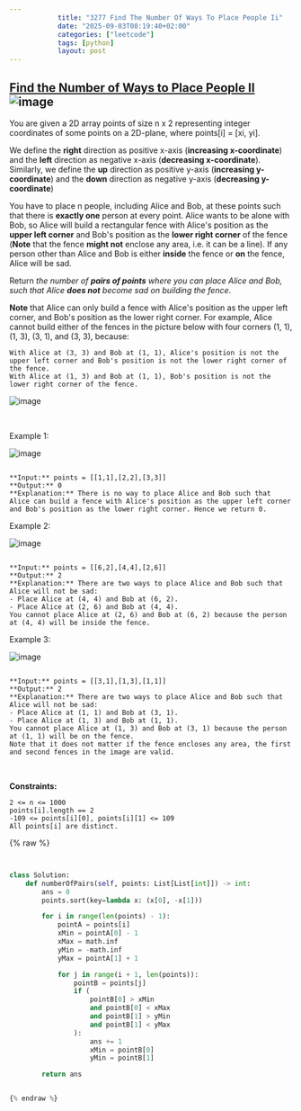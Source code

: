 ```yaml
---
            title: "3277 Find The Number Of Ways To Place People Ii"
            date: "2025-09-03T08:19:40+02:00"
            categories: ["leetcode"]
            tags: [python]
            layout: post
---
```

            
## [Find the Number of Ways to Place People II](https://leetcode.com/problems/find-the-number-of-ways-to-place-people-ii) ![image](https://img.shields.io/badge/Difficulty-Hard-red)

You are given a 2D array points of size n x 2 representing integer coordinates of some points on a 2D-plane, where points[i] = [xi, yi].

We define the **right** direction as positive x-axis (**increasing x-coordinate**) and the **left** direction as negative x-axis (**decreasing x-coordinate**). Similarly, we define the **up** direction as positive y-axis (**increasing y-coordinate**) and the **down** direction as negative y-axis (**decreasing y-coordinate**)

You have to place n people, including Alice and Bob, at these points such that there is **exactly one** person at every point. Alice wants to be alone with Bob, so Alice will build a rectangular fence with Alice's position as the **upper left corner** and Bob's position as the **lower right corner** of the fence (**Note** that the fence **might not** enclose any area, i.e. it can be a line). If any person other than Alice and Bob is either **inside** the fence or **on** the fence, Alice will be sad.

Return *the number of **pairs of points** where you can place Alice and Bob, such that Alice **does not** become sad on building the fence*.

**Note** that Alice can only build a fence with Alice's position as the upper left corner, and Bob's position as the lower right corner. For example, Alice cannot build either of the fences in the picture below with four corners (1, 1), (1, 3), (3, 1), and (3, 3), because:

	With Alice at (3, 3) and Bob at (1, 1), Alice's position is not the upper left corner and Bob's position is not the lower right corner of the fence.
	With Alice at (1, 3) and Bob at (1, 1), Bob's position is not the lower right corner of the fence.

![image](https://assets.leetcode.com/uploads/2024/01/04/example0alicebob-1.png)

 

Example 1:

![image](https://assets.leetcode.com/uploads/2024/01/04/example1alicebob.png)
```

**Input:** points = [[1,1],[2,2],[3,3]]
**Output:** 0
**Explanation:** There is no way to place Alice and Bob such that Alice can build a fence with Alice's position as the upper left corner and Bob's position as the lower right corner. Hence we return 0. 

```

Example 2:

![image](https://assets.leetcode.com/uploads/2024/02/04/example2alicebob.png)
```

**Input:** points = [[6,2],[4,4],[2,6]]
**Output:** 2
**Explanation:** There are two ways to place Alice and Bob such that Alice will not be sad:
- Place Alice at (4, 4) and Bob at (6, 2).
- Place Alice at (2, 6) and Bob at (4, 4).
You cannot place Alice at (2, 6) and Bob at (6, 2) because the person at (4, 4) will be inside the fence.

```

Example 3:

![image](https://assets.leetcode.com/uploads/2024/02/04/example4alicebob.png)
```

**Input:** points = [[3,1],[1,3],[1,1]]
**Output:** 2
**Explanation:** There are two ways to place Alice and Bob such that Alice will not be sad:
- Place Alice at (1, 1) and Bob at (3, 1).
- Place Alice at (1, 3) and Bob at (1, 1).
You cannot place Alice at (1, 3) and Bob at (3, 1) because the person at (1, 1) will be on the fence.
Note that it does not matter if the fence encloses any area, the first and second fences in the image are valid.

```

 

**Constraints:**

	2 <= n <= 1000
	points[i].length == 2
	-109 <= points[i][0], points[i][1] <= 109
	All points[i] are distinct.

{% raw %}


```python


class Solution:
    def numberOfPairs(self, points: List[List[int]]) -> int:
        ans = 0
        points.sort(key=lambda x: (x[0], -x[1]))

        for i in range(len(points) - 1):
            pointA = points[i]
            xMin = pointA[0] - 1
            xMax = math.inf
            yMin = -math.inf
            yMax = pointA[1] + 1

            for j in range(i + 1, len(points)):
                pointB = points[j]
                if (
                    pointB[0] > xMin
                    and pointB[0] < xMax
                    and pointB[1] > yMin
                    and pointB[1] < yMax
                ):
                    ans += 1
                    xMin = pointB[0]
                    yMin = pointB[1]

        return ans


{% endraw %}
```
